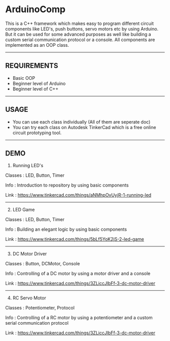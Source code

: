 # ArduinoComp
This is a C++ framework which makes easy to program different circuit components like LED's, push buttons, servo motors etc by using Arduino. But it can be used for some advanced purposes as well like building a custom serial communication protocol or a console. All components are implemented as an OOP class.

--------------------------------------------------
REQUIREMENTS
--------------------------------------------------

* Basic OOP
* Beginner level of Arduino
* Beginner level of C++

--------------------------------------------------
USAGE
--------------------------------------------------

* You can use each class individually (All of them are seperate doc)
* You can try each class on Autodesk TinkerCad which is a free online circuit prototyping tool.

--------------------------------------------------
DEMO
--------------------------------------------------

1. Running LED's

Classes       : LED, Button, Timer

Info          : Introduction to repository by using basic components

Link          : https://www.tinkercad.com/things/aNMhpOvUyjR-1-running-led

--------------------------------------------------

2. LED Game

Classes       : LED, Button, Timer

Info          : Building an elegant logic by using basic components

Link          : https://www.tinkercad.com/things/5bLf5YoK2jS-2-led-game

--------------------------------------------------

3. DC Motor Driver

Classes       : Button, DCMotor, Console

Info          : Controlling of a DC motor by using a motor driver and a console

Link          : https://www.tinkercad.com/things/3ZLiccJlbFf-3-dc-motor-driver

--------------------------------------------------

4. RC Servo Motor

Classes       : Potentiometer, Protocol

Info          : Controlling of a RC motor by using a potentiometer and a custom serial communication protocol

Link          : https://www.tinkercad.com/things/3ZLiccJlbFf-3-dc-motor-driver
